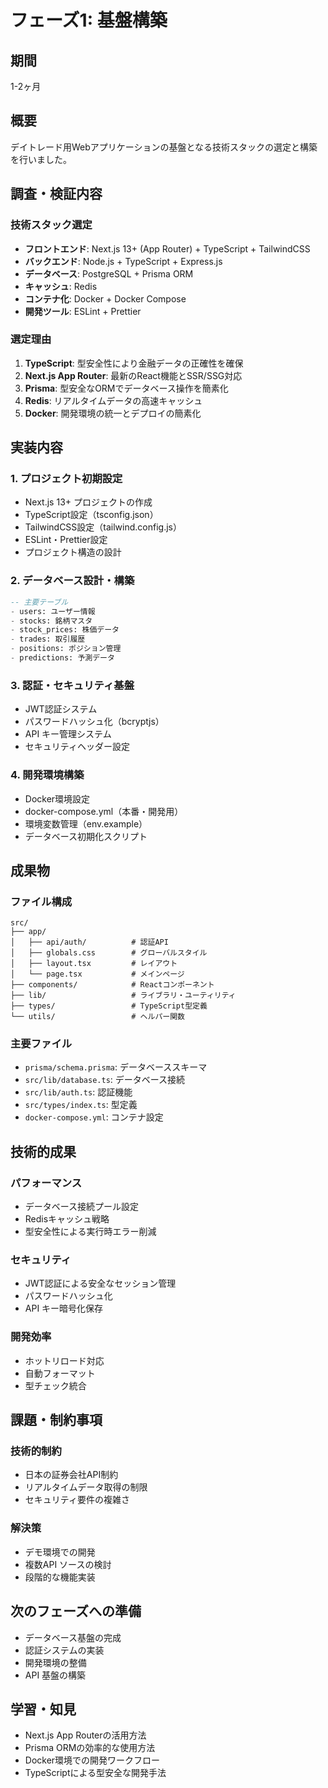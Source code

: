 # フェーズ1: 基盤構築

## 期間

1-2ヶ月

## 概要

デイトレード用Webアプリケーションの基盤となる技術スタックの選定と構築を行いました。

## 調査・検証内容

### 技術スタック選定

- **フロントエンド**: Next.js 13+ (App Router) + TypeScript + TailwindCSS
- **バックエンド**: Node.js + TypeScript + Express.js
- **データベース**: PostgreSQL + Prisma ORM
- **キャッシュ**: Redis
- **コンテナ化**: Docker + Docker Compose
- **開発ツール**: ESLint + Prettier

### 選定理由

1. **TypeScript**: 型安全性により金融データの正確性を確保
2. **Next.js App Router**: 最新のReact機能とSSR/SSG対応
3. **Prisma**: 型安全なORMでデータベース操作を簡素化
4. **Redis**: リアルタイムデータの高速キャッシュ
5. **Docker**: 開発環境の統一とデプロイの簡素化

## 実装内容

### 1. プロジェクト初期設定

- Next.js 13+ プロジェクトの作成
- TypeScript設定（tsconfig.json）
- TailwindCSS設定（tailwind.config.js）
- ESLint・Prettier設定
- プロジェクト構造の設計

### 2. データベース設計・構築

```sql
-- 主要テーブル
- users: ユーザー情報
- stocks: 銘柄マスタ
- stock_prices: 株価データ
- trades: 取引履歴
- positions: ポジション管理
- predictions: 予測データ
```

### 3. 認証・セキュリティ基盤

- JWT認証システム
- パスワードハッシュ化（bcryptjs）
- API キー管理システム
- セキュリティヘッダー設定

### 4. 開発環境構築

- Docker環境設定
- docker-compose.yml（本番・開発用）
- 環境変数管理（env.example）
- データベース初期化スクリプト

## 成果物

### ファイル構成

```
src/
├── app/
│   ├── api/auth/          # 認証API
│   ├── globals.css        # グローバルスタイル
│   ├── layout.tsx         # レイアウト
│   └── page.tsx           # メインページ
├── components/            # Reactコンポーネント
├── lib/                   # ライブラリ・ユーティリティ
├── types/                 # TypeScript型定義
└── utils/                 # ヘルパー関数
```

### 主要ファイル

- `prisma/schema.prisma`: データベーススキーマ
- `src/lib/database.ts`: データベース接続
- `src/lib/auth.ts`: 認証機能
- `src/types/index.ts`: 型定義
- `docker-compose.yml`: コンテナ設定

## 技術的成果

### パフォーマンス

- データベース接続プール設定
- Redisキャッシュ戦略
- 型安全性による実行時エラー削減

### セキュリティ

- JWT認証による安全なセッション管理
- パスワードハッシュ化
- API キー暗号化保存

### 開発効率

- ホットリロード対応
- 自動フォーマット
- 型チェック統合

## 課題・制約事項

### 技術的制約

- 日本の証券会社API制約
- リアルタイムデータ取得の制限
- セキュリティ要件の複雑さ

### 解決策

- デモ環境での開発
- 複数API ソースの検討
- 段階的な機能実装

## 次のフェーズへの準備

- データベース基盤の完成
- 認証システムの実装
- 開発環境の整備
- API 基盤の構築

## 学習・知見

- Next.js App Routerの活用方法
- Prisma ORMの効率的な使用方法
- Docker環境での開発ワークフロー
- TypeScriptによる型安全な開発手法
